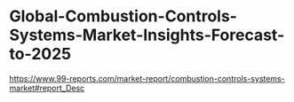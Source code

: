 # Global-Combustion-Controls-Systems-Market-Insights-Forecast-to-2025
https://www.99-reports.com/market-report/combustion-controls-systems-market#report_Desc
